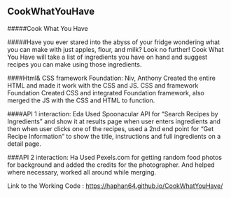 ## CookWhatYouHave
#####Cook What You Have 

#####Have you ever stared into the abyss of your fridge wondering what you can make with just apples, flour, and milk?
Look no further! Cook What You Have will take a list of ingredients you have on hand and suggest recipes you can make using those ingredients.


####Html& CSS framework Foundation: Niv, Anthony
Created the entire HTML and made it work with the CSS and JS. 
CSS and framework Foundation
Created CSS and integrated Foundation framework, also merged the JS with the CSS and HTML to function.

####API 1 interaction: Eda 
Used Spoonacular API for “Search Recipes by Ingredients” and show it at results page when user enters ingredients and then when user clicks one of the recipes, used a 2nd end point for “Get Recipe Information” to show the title, instructions and full ingredients on a detail page.

###API 2 interaction: Ha 
Used Pexels.com for getting random food photos for background and added the credits for the photographer. And helped where necessary, worked all around while merging. 



Link to the Working Code : https://haphan64.github.io/CookWhatYouHave/
